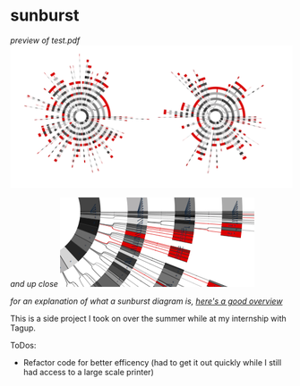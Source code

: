 # sunburst

*preview of test.pdf*
![alt-text](test.png)

*and up close*
![alt-text](closeup.png)

*for an explanation of what a sunburst diagram is, [here's a good overview](http://www.datavizcatalogue.com/methods/sunburst_diagram.html)*

This is a side project I took on over the summer while at my internship with Tagup. 

ToDos:
- Refactor code for better efficency (had to get it out quickly while I still had access to a large scale printer)

